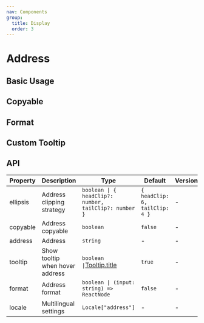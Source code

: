 ```yaml
---
nav: Components
group:
  title: Display
  order: 3
---
```


# Address

## Basic Usage

<code src="./demos/basic.tsx"></code>

## Copyable

<!-- <code src="./demos/copyable.tsx"></code> -->

## Format

<!-- <code src="./demos/format.tsx"></code> -->

## Custom Tooltip

<!-- <code src="./demos/customTooltip.tsx"></code> -->

## API

| Property | Description | Type | Default | Version |
| --- | --- | --- | --- | --- |
| ellipsis | Address clipping strategy | `boolean \| { headClip?: number, tailClip?: number }` | `{ headClip: 6, tailClip: 4 }` | - |
| copyable | Address copyable | `boolean` | `false` | - |
| address | Address | `string` | - | - |
| tooltip | Show tooltip when hover address | `boolean \|`[Tooltip.title](https://ant.design/components/tooltip-cn#api) | `true ` | - |
| format | Address format | `boolean \| (input: string) => ReactNode` | `false` | - |
| locale | Multilingual settings | `Locale["address"]` | - | - |
